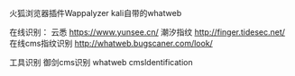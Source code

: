 火狐浏览器插件Wappalyzer
kali自带的whatweb

在线识别：
	云悉          https://www.yunsee.cn/
	潮汐指纹   http://finger.tidesec.net/
	在线cms指纹识别  http://whatweb.bugscaner.com/look/

工具识别
	御剑cms识别
	whatweb
	cmsldentification
